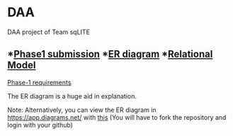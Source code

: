 # DAA
DAA project of Team sqLITE

*[Phase1 submission](/phase1_ver1.pdf)
*[ER diagram](/sqLITE_ProjectPhase2.pdf)
*[Relational Model](/Relational.pdf)
----------------------------------------------------------------
[Phase-1 requirements](/ProjectPhase1.pdf)

The ER diagram is a huge aid in explanation.

Note: Alternatively, you can view the ER diagram in https://app.diagrams.net/ with [this](/Restaurant%20Ratings.drawio) (You will have to fork the repository and login with your github)
